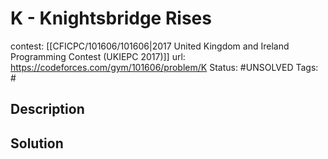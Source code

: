 # K - Knightsbridge Rises

contest: [[CFICPC/101606/101606|2017 United Kingdom and Ireland Programming Contest (UKIEPC 2017)]]
url: https://codeforces.com/gym/101606/problem/K
Status: #UNSOLVED
Tags: #

## Description

## Solution

